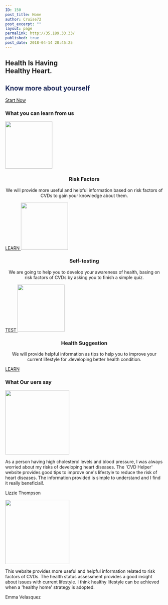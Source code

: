 ```yaml
---
ID: 150
post_title: Home
author: Cruise72
post_excerpt: ""
layout: page
permalink: http://35.189.33.33/
published: true
post_date: 2018-04-14 20:45:25
---
```

<h2> Health Is Having<br>Healthy Heart.</h2>		
			<h2><h2 data-elementor-setting-key="title" data-pen-placeholder="Type Here..." style="font-style: normal; color: rgb(32, 44, 94);">Know more about yourself</h2></h2>		
			<a href=" http://35.189.33.33/self-testing/" role="button">
						Start Now
					</a>
			<h3>What you can learn from us</h3>		
										<img width="150" height="150" src="http://35.189.33.33/wp-content/uploads/2018/04/icon_herz-150x150.png" alt="" srcset="http://35.189.33.33/wp-content/uploads/2018/04/icon_herz-150x150.png 150w, http://35.189.33.33/wp-content/uploads/2018/04/icon_herz.png 250w" sizes="(max-width: 150px) 100vw, 150px" />											
		<h3 style="text-align: center;">Risk Factors</h3><p style="text-align: center;">We will provide more useful and helpful information based on risk factors of CVDs to gain your knowledge about them.</p>		
			<a href="http://35.189.33.33/cvd-risk-factors/" role="button">
						LEARN
					</a>
										<img width="150" height="150" src="http://35.189.33.33/wp-content/uploads/2018/04/plate-150x150.png" alt="" srcset="http://35.189.33.33/wp-content/uploads/2018/04/plate-150x150.png 150w, http://35.189.33.33/wp-content/uploads/2018/04/plate.png 260w" sizes="(max-width: 150px) 100vw, 150px" />											
		<h3 style="text-align: center;">Self-testing</h3><p style="text-align: center;">We are going to help you to develop your awareness of health, basing on risk factors of CVDs by asking you to finish a simple quiz.</p>		
			<a href="http://35.189.33.33/self-testing/" role="button">
						TEST
					</a>
										<img width="150" height="150" src="http://35.189.33.33/wp-content/uploads/2018/04/images-150x150.png" alt="" srcset="http://35.189.33.33/wp-content/uploads/2018/04/images-150x150.png 150w, http://35.189.33.33/wp-content/uploads/2018/04/images.png 225w" sizes="(max-width: 150px) 100vw, 150px" />											
		<h3 style="text-align: center;">Health Suggestion</h3><p style="text-align: center;">We will provide helpful information as tips to help you to improve your current lifestyle for .developing better health condition.</p>		
			<a href=" http://35.189.33.33/suggestions/" role="button">
						LEARN
					</a>
			<h3>What Our uers say</h3>		
										<img width="204" height="204" src="http://35.189.33.33/wp-content/uploads/2018/04/1-1.jpg" alt="" srcset="http://35.189.33.33/wp-content/uploads/2018/04/1-1.jpg 204w, http://35.189.33.33/wp-content/uploads/2018/04/1-1-150x150.jpg 150w" sizes="(max-width: 204px) 100vw, 204px" />											
				<p>
					As a person having high cholesterol levels and blood pressure, I was always worried about my risks of developing heart diseases. The 'CVD Helper' website provides good tips to improve one's lifestyle to reduce the risk of heart diseases. The information provided is simple to understand and I find it really beneficial!.
				</p>
				<p>Lizzie Thompson</p>
										<img width="204" height="204" src="http://35.189.33.33/wp-content/uploads/2018/04/2-1.jpg" alt="" srcset="http://35.189.33.33/wp-content/uploads/2018/04/2-1.jpg 204w, http://35.189.33.33/wp-content/uploads/2018/04/2-1-150x150.jpg 150w" sizes="(max-width: 204px) 100vw, 204px" />											
				<p>
					This website provides more useful and helpful information related to risk factors of CVDs. The health status assessment provides a good insight about issues with current lifestyle. I think healthy lifestyle can be achieved when a 'healthy home' strategy is adopted.
				</p>
				<p>Emma Velasquez</p>